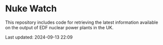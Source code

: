 # Nuke Watch

This repository includes code for retrieving the latest information available on the output of EDF nuclear power plants in the UK.

Last updated: 2024-09-13 22:09